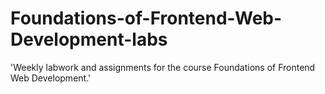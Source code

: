# Foundations-of-Frontend-Web-Development-labs
'Weekly labwork and assignments for the course Foundations of Frontend Web Development.'
